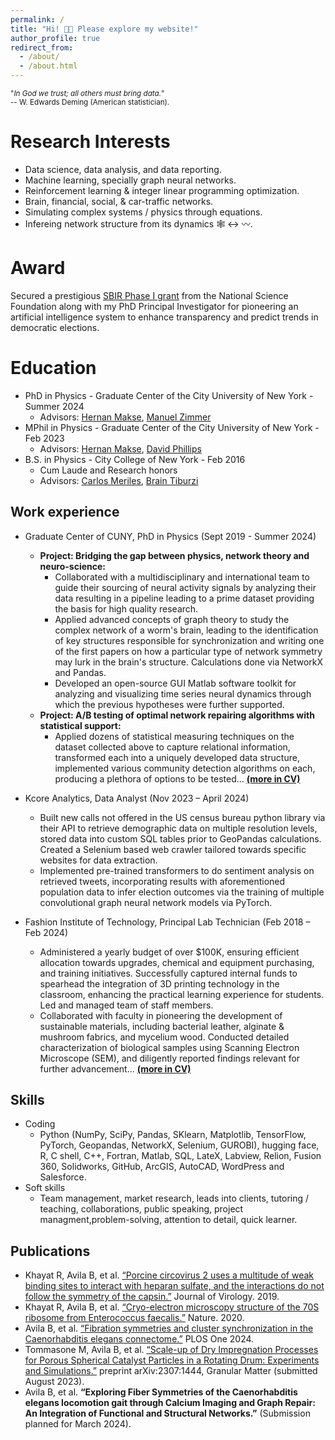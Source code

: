 ```yaml
---
permalink: /
title: "Hi! 👋🏼 Please explore my website!"
author_profile: true
redirect_from: 
  - /about/
  - /about.html
---
```

<span style="font-size: smaller;">"*In God we trust; all others must bring data.*”<br>-- W. Edwards Deming (American statistician).</span>

Research Interests
======
* Data science, data analysis, and data reporting.
* Machine learning, specially graph neural networks.
* Reinforcement learning & integer linear programming optimization.
* Brain, financial, social, & car-traffic networks.
* Simulating complex systems / physics through equations.
* Infereing network structure from its dynamics 🕸️ &harr; 〰️.

Award
======
Secured a prestigious [SBIR Phase I grant](https://www.nsf.gov/awardsearch/showAward?AWD_ID=2309896) from the National Science Foundation along with my PhD Principal Investigator for pioneering an artificial intelligence system to enhance transparency and predict trends in democratic elections.

Education
======
* PhD in Physics - Graduate Center of the City University of New York - Summer 2024
  * Advisors: [Hernan Makse](https://hmakse.ccny.cuny.edu/), [Manuel Zimmer](https://www.imp.ac.at/groups/manuel-zimmer)
* MPhil in Physics - Graduate Center of the City University of New York - Feb 2023
  * Advisors: [Hernan Makse](https://hmakse.ccny.cuny.edu/), [David Phillips](https://www.usna.edu/Users/math/dphillip/)
* B.S. in Physics - City College of New York - Feb 2016
  * Cum Laude and Research honors
  * Advisors: [Carlos Meriles](https://cmeriles.ccny.cuny.edu/), [Brain Tiburzi](https://www.gc.cuny.edu/people/brian-c-tiburzi)  

Work experience
------
* Graduate Center of CUNY, PhD in Physics (Sept 2019 - Summer 2024)
  * **Project: Bridging the gap between physics, network theory and neuro-science:**
    * Collaborated with a multidisciplinary and international team to guide their sourcing of neural activity signals by analyzing their data resulting in a pipeline leading to a prime dataset providing the basis for high quality research.
    * Applied advanced concepts of graph theory to study the complex network of a worm's brain, leading to the identification of key structures responsible for synchronization and writing one of the first papers on how a particular type of network symmetry may lurk in the brain's structure. Calculations done via NetworkX and Pandas.
    * Developed an open-source GUI Matlab software toolkit for analyzing and visualizing time series neural dynamics through which the previous hypotheses were further supported.
  * **Project: A/B testing of optimal network repairing algorithms with statistical support:**
    * Applied dozens of statistical measuring techniques on the dataset collected above to capture relational information, transformed each into a uniquely developed data structure, implemented various community detection algorithms on each, producing a plethora of options to be tested... [**(more in CV)**](/files/Bryant_Avila_CV_March_2024.pdf)

* Kcore Analytics, Data Analyst (Nov 2023 – April 2024)
  * Built new calls not offered in the US census bureau python library via their API to retrieve demographic data on multiple resolution levels, stored data into custom SQL tables prior to GeoPandas calculations. Created a Selenium based web crawler tailored towards specific websites for data extraction.
  * Implemented pre-trained transformers to do sentiment analysis on retrieved tweets, incorporating results with aforementioned population data to infer election outcomes via the training of multiple convolutional graph neural network models via PyTorch.

* Fashion Institute of Technology, Principal Lab Technician (Feb 2018 – Feb 2024)
  * Administered a yearly budget of over $100K, ensuring efficient allocation towards upgrades, chemical and equipment purchasing, and training initiatives. Successfully captured internal funds to spearhead the integration of 3D printing technology in the classroom, enhancing the practical learning experience for students. Led and managed team of staff members.
  * Collaborated with faculty in pioneering the development of sustainable materials, including bacterial leather, alginate & mushroom fabrics, and mycelium wood. Conducted detailed characterization of biological samples using Scanning Electron Microscope (SEM), and diligently reported findings relevant for further advancement... [**(more in CV)**](/files/Bryant_Avila_CV_March_2024.pdf)

Skills
------
* Coding
  * Python (NumPy, SciPy, Pandas, SKlearn, Matplotlib, TensorFlow, PyTorch, Geopandas, NetworkX, Selenium, GUROBI), hugging face, R, C shell, C++, Fortran, Matlab, SQL, LateX, Labview, Relion, Fusion 360, Solidworks, GitHub, ArcGIS, AutoCAD, WordPress and Salesforce.
* Soft skills
  * Team management, market research, leads into clients, tutoring / teaching, collaborations, public speaking, project managment,problem-solving, attention to detail, quick learner.

Publications
------
* Khayat R, Avila B, et al. [“Porcine circovirus 2 uses a multitude of weak binding sites to interact with heparan sulfate, and the interactions do not follow the symmetry of the capsin.”](https://jvi.asm.org/content/93/6/e02222-18)  Journal of Virology. 2019.
* Khayat R, Avila B, et al. [“Cryo-electron microscopy structure of the 70S ribosome from Enterococcus faecalis.”](https://www.nature.com/articles/s41598-020-73199-6) Nature. 2020.
* Avila B, et al. [“Fibration symmetries and cluster synchronization in the Caenorhabditis elegans connectome.”](https://arxiv.org/abs/2305.19367) PLOS One 2024.
* Tommasone M, Avila B, et al. [“Scale-up of Dry Impregnation Processes for Porous Spherical Catalyst Particles in a Rotating Drum:
Experiments and Simulations.”](https://arxiv.org/abs/2307.14444) preprint arXiv:2307:1444, Granular Matter (submitted August 2023).
* Avila B, et al. **“Exploring Fiber Symmetries of the Caenorhabditis elegans locomotion gait through Calcium Imaging and Graph
Repair: An Integration of Functional and Structural Networks.”** (Submission planned for March 2024).
